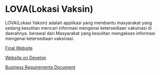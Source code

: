 ﻿# LOVA(Lokasi Vaksin)
 
LOVA(Lokasi Vaksin) adalah applikasi yang membantu masyarakat yang sedang kesulitan mencari informasi mengenai ketersediaan vaksinasi di daerahnya. berawal dari Masyarakat yang kesulitan mengakses informasi mengenai ketersediaan vaksinasi.

[Final Website](https://lova.netlify.app/)

[Website on Develop](https://develop-lova.netlify.app/)

[Business Requirements Document](https://whimsical.com/brd-business-requirement-document-ALJZQSmEE3Fy3Fb72JSqty)
